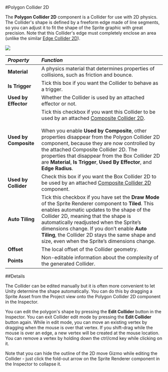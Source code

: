 #Polygon Collider 2D

The __Polygon Collider 2D__ component is a Collider for use with 2D physics. The Collider's shape is defined by a freeform edge made of line segments, so you can adjust it to fit the shape of the Sprite graphic with great precision. Note that this Collider's edge must completely enclose an area (unlike the similar [Edge Collider 2D](class-EdgeCollider2D)).

![](../uploads/Main/PolygonCollider2DInspector.png) 

|**_Property_** |**_Function_** |
|:---|:---|
|__Material__ |A physics material that determines properties of collisions, such as friction and bounce. |
|__Is Trigger__ |Tick this box if you want the Collider to behave as a trigger. |
|__Used by Effector__ |Whether the Collider is used by an attached effector or not. |
| __Used by Composite__ | Tick this checkbox if you want this Collider to be used by an attached [Composite Collider 2D](class-CompositeCollider2D). <br/><br/>When you enable __Used by Composite__, other properties disappear from the Polygon Collider 2D component, because they are now controlled by the attached Composite Collider 2D. The properties that disappear from the Box Collider 2D are __Material__, __Is Trigger__, __Used By Effector__, and __Edge Radius__. |
|__Used by Collider__ | Check this box if you want the Box Collider 2D to be used by an attached [Composite Collider 2D](ScriptRef:CompositeCollider2D.html) component. |
|__Auto Tiling__ | Tick this checkbox if you have set the __Draw Mode__ of the Sprite Renderer component to __Tiled__. This enables automatic updates to the shape of the Collider 2D, meaning that the shape is automatically readjusted when the Sprite’s dimensions change. If you don’t enable __Auto Tiling__, the Collider 2D stays the same shape and size, even when the Sprite’s dimensions change. |
|__Offset__ |The local offset of the Collider geometry. |
|__Points__ |Non-editable information about the complexity of the generated Collider. |


##Details

The Collider can be edited manually but it is often more convenient to let Unity determine the shape automatically. You can do this by dragging a Sprite Asset from the Project view onto the Polygon Collider 2D component in the Inspector.

You can edit the polygon's shape by pressing the __Edit Collider__ button in the Inspector. You can exit Collider edit mode by pressing the __Edit Collider__ button again. While in edit mode, you can move an existing vertex by dragging when the mouse is over that vertex. If you shift-drag while the mouse is over an edge, a new vertex will be created at the mouse location. You can remove a vertex by holding down the ctrl/cmd key while clicking on it.

Note that you can hide the outline of the 2D move Gizmo while editing the Collider - just click the fold-out arrow on the Sprite Renderer component in the Inspector to collapse it.